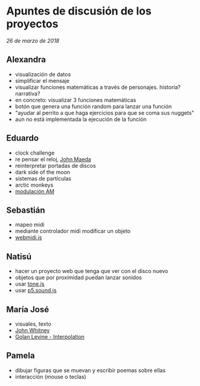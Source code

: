 # Apuntes de discusión de los proyectos
*26 de marzo de 2018*

## Alexandra
* visualización de datos
* simplificar el mensaje
* visualizar funciones matemáticas a través de personajes. historia? narrativa?
* en concreto: visualizar 3 funciones matemáticas
* botón que genera una función random para lanzar una función
* "ayudar al perrito a que haga ejercicios para que se coma sus nuggets"
* aun no está implementada la ejecución de la función

## Eduardo
* clock challenge
* re pensar el reloj, [John Maeda](http://cmuems.com/2016/60212/lectures/lecture-09-09b-clocks/maedas-clocks/)
* reinterpretar portadas de discos
* dark side of the moon
* sistemas de partículas
* arctic monkeys
* [modulación AM](https://es.wikipedia.org/wiki/Amplitud_modulada)

## Sebastián
* mapeo midi
* mediante controlador midi modificar un objeto
* [webmidi.js](https://github.com/cotejp/webmidi)

## Natisú
* hacer un proyecto web que tenga que ver con el disco nuevo
* objetos que por proximidad puedan lanzar sonidos
* usar [tone.js](https://tonejs.github.io/)
* usar [p5.sound.js](https://p5js.org/reference/#/libraries/p5.sound)

## María José
* visuales, texto
* [John Whitney](https://www.youtube.com/watch?v=TbV7loKp69s)
* [Golan Levine - Interpolation](https://www.youtube.com/watch?v=mvgcNOX8JGQ)

## Pamela
* dibujar figuras que se muevan y escribir poemas sobre ellas
* interacción (mouse o teclas)
